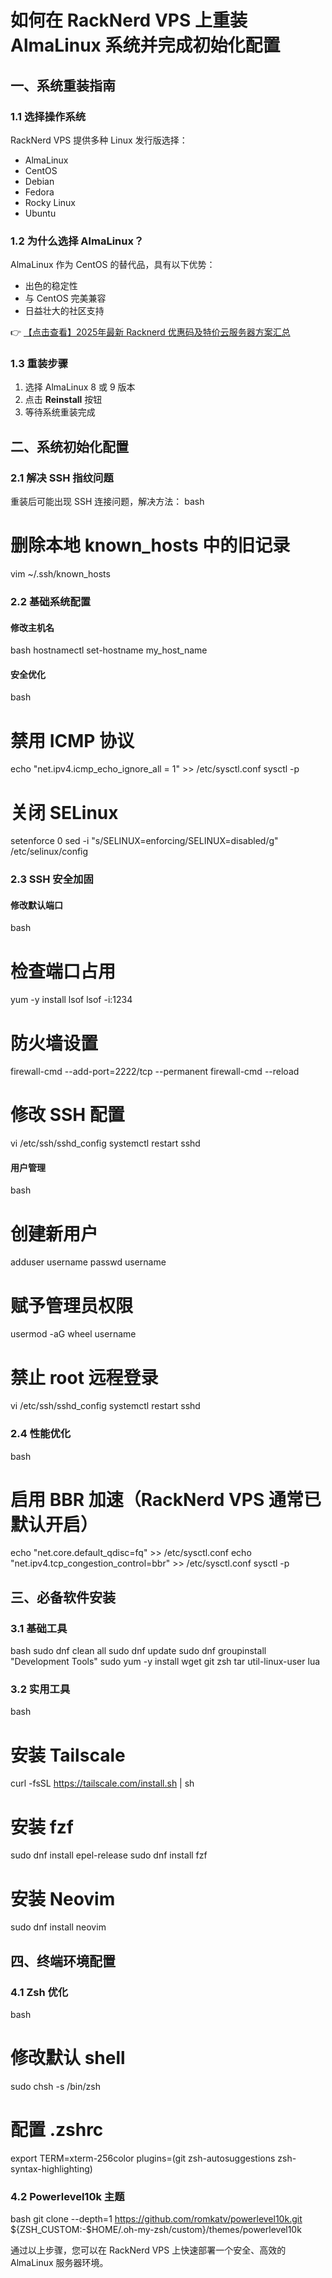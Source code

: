 # 如何在 RackNerd VPS 上重装 AlmaLinux 系统并完成初始化配置

## 一、系统重装指南

### 1.1 选择操作系统
RackNerd VPS 提供多种 Linux 发行版选择：
- AlmaLinux
- CentOS
- Debian
- Fedora
- Rocky Linux
- Ubuntu

### 1.2 为什么选择 AlmaLinux？
AlmaLinux 作为 CentOS 的替代品，具有以下优势：
- 出色的稳定性
- 与 CentOS 完美兼容
- 日益壮大的社区支持

👉 [【点击查看】2025年最新 Racknerd 优惠码及特价云服务器方案汇总](https://bit.ly/Rack_Nerd)

### 1.3 重装步骤
1. 选择 AlmaLinux 8 或 9 版本
2. 点击 **Reinstall** 按钮
3. 等待系统重装完成

## 二、系统初始化配置

### 2.1 解决 SSH 指纹问题
重装后可能出现 SSH 连接问题，解决方法：
bash
# 删除本地 known_hosts 中的旧记录
vim ~/.ssh/known_hosts

### 2.2 基础系统配置

#### 修改主机名
bash
hostnamectl set-hostname my_host_name

#### 安全优化
bash
# 禁用 ICMP 协议
echo "net.ipv4.icmp_echo_ignore_all = 1" >> /etc/sysctl.conf
sysctl -p

# 关闭 SELinux
setenforce 0
sed -i "s/SELINUX=enforcing/SELINUX=disabled/g" /etc/selinux/config

### 2.3 SSH 安全加固

#### 修改默认端口
bash
# 检查端口占用
yum -y install lsof
lsof -i:1234

# 防火墙设置
firewall-cmd --add-port=2222/tcp --permanent
firewall-cmd --reload

# 修改 SSH 配置
vi /etc/ssh/sshd_config
systemctl restart sshd

#### 用户管理
bash
# 创建新用户
adduser username
passwd username

# 赋予管理员权限
usermod -aG wheel username

# 禁止 root 远程登录
vi /etc/ssh/sshd_config
systemctl restart sshd

### 2.4 性能优化
bash
# 启用 BBR 加速（RackNerd VPS 通常已默认开启）
echo "net.core.default_qdisc=fq" >> /etc/sysctl.conf
echo "net.ipv4.tcp_congestion_control=bbr" >> /etc/sysctl.conf
sysctl -p

## 三、必备软件安装

### 3.1 基础工具
bash
sudo dnf clean all
sudo dnf update
sudo dnf groupinstall "Development Tools"
sudo yum -y install wget git zsh tar util-linux-user lua

### 3.2 实用工具
bash
# 安装 Tailscale
curl -fsSL https://tailscale.com/install.sh | sh

# 安装 fzf
sudo dnf install epel-release
sudo dnf install fzf

# 安装 Neovim
sudo dnf install neovim

## 四、终端环境配置

### 4.1 Zsh 优化
bash
# 修改默认 shell
sudo chsh -s /bin/zsh

# 配置 .zshrc
export TERM=xterm-256color
plugins=(git zsh-autosuggestions zsh-syntax-highlighting)

### 4.2 Powerlevel10k 主题
bash
git clone --depth=1 https://github.com/romkatv/powerlevel10k.git ${ZSH_CUSTOM:-$HOME/.oh-my-zsh/custom}/themes/powerlevel10k

通过以上步骤，您可以在 RackNerd VPS 上快速部署一个安全、高效的 AlmaLinux 服务器环境。